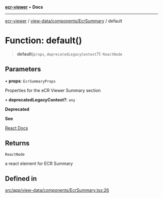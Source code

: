 [**ecr-viewer**](../../../../README.md) • **Docs**

***

[ecr-viewer](../../../../README.md) / [view-data/components/EcrSummary](../README.md) / default

# Function: default()

> **default**(`props`, `deprecatedLegacyContext`?): `ReactNode`

## Parameters

• **props**: `EcrSummaryProps`

Properties for the eCR Viewer Summary section

• **deprecatedLegacyContext?**: `any`

**Deprecated**

**See**

[React Docs](https://legacy.reactjs.org/docs/legacy-context.html#referencing-context-in-lifecycle-methods)

## Returns

`ReactNode`

a react element for ECR Summary

## Defined in

[src/app/view-data/components/EcrSummary.tsx:26](https://github.com/CDCgov/phdi/blob/55d1a87d29da9da2522ba2a73bc122cba666b133/containers/ecr-viewer/src/app/view-data/components/EcrSummary.tsx#L26)
